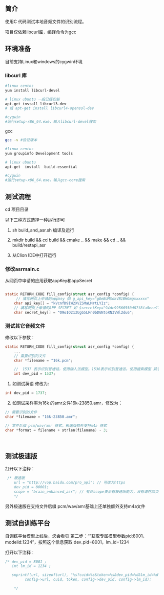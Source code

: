 ## 简介

使用C 代码测试本地音频文件的识别流程。

项目仅依赖libcurl库，编译命令为gcc

## 环境准备

目前支持Linux和windows的cygwin环境

### libcurl 库

```bash
#linux centos
yum install libcurl-devel

# linux ubuntu 一般已经安装
apt-get install libcurl3-dev 
# 或 apt-get install libcurl4-openssl-dev

#cygwin
#运行setup-x86_64.exe，输入libcurl-devel搜索
```



gcc

```bash
gcc -v #验证版本

#linux centos
yum groupinfo Development tools

# linux ubuntu
apt-get  install  build-essential

#cygwin
#运行setup-x86_64.exe，输入gcc-core搜索 
```






## 测试流程

cd  项目目录

以下三种方式选择一种运行即可

1. sh build_and_asr.sh  编译及运行

2. mkdir build && cd build && cmake .. && make && cd .. && build/restapi_asr
3. 从Clion IDE中打开运行



### 修改asrmain.c

从网页中申请的应用获取appKey和appSecret

```c

static RETURN_CODE fill_config(struct asr_config *config) {
     // 填写网页上申请的appkey 如 g_api_key="g8eBUMSokVB1BHGmgxxxxxx"
    char api_key[] = "kVcnfD9iW2XVZSMaLMrtLYIz";
    // 填写网页上申请的APP SECRET 如 $secretKey="94dc99566550d87f8fa8ece112xxxxx"
    char secret_key[] = "O9o1O213UgG5LFn0bDGNtoRN3VWl2du6";

```





### 测试其它音频文件



修改以下参数：

```c
static RETURN_CODE fill_config(struct asr_config *config) {
    ...
    // 需要识别的文件
    char *filename = "16k.pcm";

    //  1537 表示识别普通话，使用输入法模型。1536表示识别普通话，使用搜索模型 其它语种参见文档
    int dev_pid = 1537;
```



1. 如测试英语 修改为:

```c
int dev_pid = 1737;
```

2. 如测试采样率为16k 的amr文件16k-23850.amr，修改为：

```c
// 需要识别的文件
char *filename = "16k-23850.amr";

// 文件后缀 pcm/wav/amr 格式，极速版额外支持m4a 格式
char *format = filename + strlen(filename) - 3;
```

   ​



## 测试极速版

打开以下注释：

```c
 /* 极速版
    url = "http://vop.baidu.com/pro_api"; // 可改为https
    dev_pid = 80001;
    scope = "brain_enhanced_asr"; // 有此scope表示有极速版能力，没有请在网页里开通极速版 （开通后可能会收费）
    */
```

另外极速版在支持文件后缀 pcm/wav/amr基础上还单独额外支持m4a文件 ​

## 测试自训练平台

自训练平台模型上线后，您会看见 第二步：“”获取专属模型参数pid:8001，modelid:1234”，按照这个信息获取 dev_pid=8001，lm_id=1234

打开以下注释：

```c
/* dev_pid = 8001 ;   
   int lm_id = 1234 ;

   snprintf(url, sizeof(url), "%s?cuid=%s&token=%s&dev_pid=%d&lm_id=%d",
         config->url, cuid, token, config->dev_pid, config->lm_id);   

    */
```